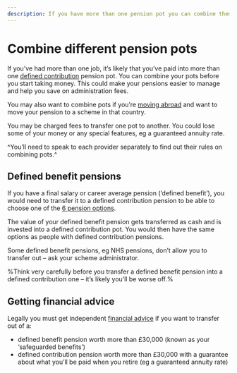 ```yaml
---
description: If you have more than one pension pot you can combine them to help make them easier to manage.
---
```


# Combine different pension pots

If you’ve had more than one job, it’s likely that you’ve paid into more than one [defined contribution](/pension-types) pension pot. You can combine your pots before you start taking money. This could make your pensions easier to manage and help you save on administration fees.

You may also want to combine pots if you’re [moving abroad](https://www.gov.uk/transferring-your-pension/transferring-to-an-overseas-pension-scheme) and want to move your pension to a scheme in that country.

You may be charged fees to transfer one pot to another. You could lose some of your money or any special features, eg a guaranteed annuity rate.

^You’ll need to speak to each provider separately to find out their rules on combining pots.^  

## Defined benefit pensions

If you have a final salary or career average pension (‘defined benefit’), you would need to transfer it to a defined contribution pension to be able to choose one of the [6 pension options](/pension-pot-options). 

The value of your defined benefit pension gets transferred as cash and is invested into a defined contribution pot. You would then have the same options as people with defined contribution pensions.

Some defined benefit pensions, eg NHS pensions, don’t allow you to transfer out – ask your scheme administrator.

%Think very carefully before you transfer a defined benefit pension into a defined contribution one – it’s likely you’ll be worse off.%

## Getting financial advice

Legally you must get independent [financial advice](/financial-advice) if you want to transfer out of a:

- defined benefit pension worth more than £30,000 (known as your ‘safeguarded benefits’)
- defined contribution pension worth more than £30,000 with a guarantee about what you’ll be paid when you retire (eg a guaranteed annuity rate)

